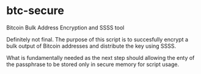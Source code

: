 btc-secure
==========

Bitcoin Bulk Address Encryption and SSSS tool


Definitely not final. The purpose of this script is to succesfully encrypt a bulk output of Bitcoin addresses and distribute the key using SSSS. 

What is fundamentally needed as the next step should allowing the enty of the passphrase to be stored only in secure memory for script usage.
